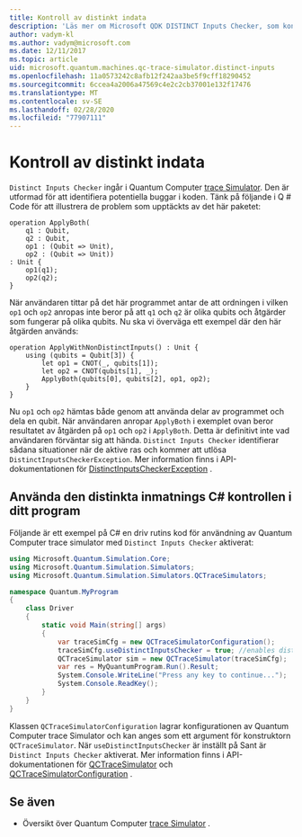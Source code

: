 ```yaml
---
title: Kontroll av distinkt indata
description: 'Läs mer om Microsoft QDK DISTINCT Inputs Checker, som kontrollerar din Q #-kod för potentiella konflikter med delade qubits.'
author: vadym-kl
ms.author: vadym@microsoft.com
ms.date: 12/11/2017
ms.topic: article
uid: microsoft.quantum.machines.qc-trace-simulator.distinct-inputs
ms.openlocfilehash: 11a0573242c8afb12f242aa3be5f9cff18290452
ms.sourcegitcommit: 6ccea4a2006a47569c4e2c2cb37001e132f17476
ms.translationtype: MT
ms.contentlocale: sv-SE
ms.lasthandoff: 02/28/2020
ms.locfileid: "77907111"
---
```

# <a name="distinct-inputs-checker"></a>Kontroll av distinkt indata

`Distinct Inputs Checker` ingår i Quantum Computer [trace Simulator](xref:microsoft.quantum.machines.qc-trace-simulator.intro). Den är utformad för att identifiera potentiella buggar i koden. Tänk på följande i Q # Code för att illustrera de problem som upptäckts av det här paketet:

```qsharp
operation ApplyBoth(
    q1 : Qubit,
    q2 : Qubit,
    op1 : (Qubit => Unit),
    op2 : (Qubit => Unit))
: Unit {
    op1(q1);
    op2(q2);
}
```

När användaren tittar på det här programmet antar de att ordningen i vilken `op1` och `op2` anropas inte beror på att `q1` och `q2` är olika qubits och åtgärder som fungerar på olika qubits. Nu ska vi överväga ett exempel där den här åtgärden används:

```qsharp
operation ApplyWithNonDistinctInputs() : Unit {
    using (qubits = Qubit[3]) {
        let op1 = CNOT(_, qubits[1]);
        let op2 = CNOT(qubits[1], _);
        ApplyBoth(qubits[0], qubits[2], op1, op2);
    }
}
```

Nu `op1` och `op2` hämtas både genom att använda delar av programmet och dela en qubit. När användaren anropar `ApplyBoth` i exemplet ovan beror resultatet av åtgärden på `op1` och `op2` i `ApplyBoth`. Detta är definitivt inte vad användaren förväntar sig att hända. `Distinct Inputs Checker` identifierar sådana situationer när de aktive ras och kommer att utlösa `DistinctInputsCheckerException`. Mer information finns i API-dokumentationen för [DistinctInputsCheckerException](https://docs.microsoft.com/dotnet/api/Microsoft.Quantum.Simulation.Simulators.QCTraceSimulators.DistinctInputsCheckerException) .

## <a name="using-the-distinct-inputs-checker-in-your-c-program"></a>Använda den distinkta inmatnings C# kontrollen i ditt program

Följande är ett exempel på C# en driv rutins kod för användning av Quantum Computer trace simulator med `Distinct Inputs Checker` aktiverat:

```csharp
using Microsoft.Quantum.Simulation.Core;
using Microsoft.Quantum.Simulation.Simulators;
using Microsoft.Quantum.Simulation.Simulators.QCTraceSimulators;

namespace Quantum.MyProgram
{
    class Driver
    {
        static void Main(string[] args)
        {
            var traceSimCfg = new QCTraceSimulatorConfiguration();
            traceSimCfg.useDistinctInputsChecker = true; //enables distinct inputs checker
            QCTraceSimulator sim = new QCTraceSimulator(traceSimCfg);
            var res = MyQuantumProgram.Run().Result;
            System.Console.WriteLine("Press any key to continue...");
            System.Console.ReadKey();
        }
    }
}
```

Klassen `QCTraceSimulatorConfiguration` lagrar konfigurationen av Quantum Computer trace Simulator och kan anges som ett argument för konstruktorn `QCTraceSimulator`. När `useDistinctInputsChecker` är inställt på Sant är `Distinct Inputs Checker` aktiverat. Mer information finns i API-dokumentationen för [QCTraceSimulator](https://docs.microsoft.com/dotnet/api/Microsoft.Quantum.Simulation.Simulators.QCTraceSimulators.QCTraceSimulator) och [QCTraceSimulatorConfiguration](https://docs.microsoft.com/dotnet/api/Microsoft.Quantum.Simulation.Simulators.QCTraceSimulators.QCTraceSimulatorConfiguration?) .

## <a name="see-also"></a>Se även

- Översikt över Quantum Computer [trace Simulator](xref:microsoft.quantum.machines.qc-trace-simulator.intro) .
